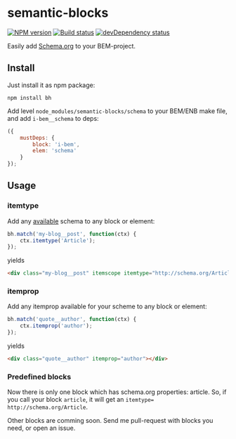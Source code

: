 # semantic-blocks

[![NPM version][npm-image]][npm-link]
[![Build status][travis-image]][travis-link]
[![devDependency status][devdeps-image]][devdeps-link]

Easily add [Schema.org](https://schema.org) to your BEM-project.

## Install

Just install it as npm package:

```
npm install bh
```

Add level `node_modules/semantic-blocks/schema` to your BEM/ENB make file, and add `i-bem__schema` to deps:

```js
({
    mustDeps: {
        block: 'i-bem',
        elem: 'schema'
    }
});
```

## Usage

### itemtype

Add any [available](https://schema.org/docs/full.html) schema to any block or element:

```js
bh.match('my-blog__post', function(ctx) {
    ctx.itemtype('Article');
});
```

yields

```html
<div class="my-blog__post" itemscope itemtype="http://schema.org/Article"></div>
```

### itemprop

Add any itemprop available for your scheme to any block or element:

```js
bh.match('quote__author', function(ctx) {
    ctx.itemprop('author');
});
```

yields

```html
<div class="quote__author" itemprop="author"></div>
```

### Predefined blocks

Now there is only one block which has schema.org properties: article. So, if you call your block `article`, it will get an `itemtype= http://schema.org/Article`.

Other blocks are comming soon. Send me pull-request with blocks you need, or open an issue.

[npm-image]: https://img.shields.io/npm/v/semantic-blocks.svg?style=flat
[npm-link]: https://npmjs.org/package/semantic-blocks
[travis-image]: https://img.shields.io/travis/isqua/semantic-blocks.svg?style=flat
[travis-link]: https://travis-ci.org/isqua/semantic-blocks
[devdeps-image]: https://img.shields.io/david/dev/isqua/semantic-blocks.svg?style=flat
[devdeps-link]: https://david-dm.org/isqua/semantic-blocks#info=peerDependencies
